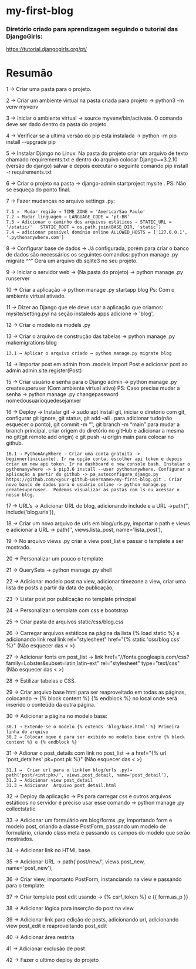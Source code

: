 # my-first-blog 

### Diretório criado para aprendizagem seguindo o tutorial das DjangoGirls: 
https://tutorial.djangogirls.org/pt/

# Resumão

1 →   Criar uma pasta para o projeto.

2 →  Criar um ambiente virtual na pasta criada para projeto → python3 -m venv myvenv

3 →  Iniciar o ambiente virtual → source myvenv/bin/activate. O comando deve ser dado dentro da pasta do projeto.

4 → Verificar se a ultima versão do pip esta instalada → python -m pip install --upgrade pip

5 → Instalar Django no Linux: Na pasta do projeto criar um arquivo de texto chamado requirements.txt e dentro do arquivo colocar Django~=3.2.10 (versão do django) salvar e depois executar o seguinte comando   pip install -r requirements.txt

6 → Criar o projeto na pasta → django-admin startproject mysite .   PS: Não se esqueça do ponto final.

7 → Fazer mudanças no arquivo settings .py: 
	
    7.1 →  Mudar região → TIME_ZONE = 'America/Sao_Paulo'  
	7.2 → Mudar linguagem → LANGUAGE_CODE = 'pt-BR'
	7.3 → Adicionar o caminho dos arquivos estáticos → STATIC_URL = '/static/'   STATIC_ROOT = os.path.join(BASE_DIR, 'static')
	7.4 → adicionar possível domínio online ALLOWED_HOSTS = ['127.0.0.1', '.pythonanywhere.com']

8 → Configurar base de dados → Já configurada, porém para criar o banco de dados são necessários os seguintes comandos: python manage .py migrate ^^” Gera um arquivo db.sqlite3 no seu projeto.

9 → Iniciar o servidor web → (Na pasta do projeto) → python manage .py runserver

10 → Criar a aplicação → python manage .py startapp blog Ps: Com o ambiente virtual ativado.

11 → Dizer ao Django que ele deve usar a aplicação que criamos: mysite/setting.py/  na seção instaleds apps adicione → 'blog',

12 → Criar o modelo na models .py

13 →  Criar o arquivo de construção das tabelas → python manage .py makemigrations blog

	13.1 → Aplicar o arquivo criado → python manage.py migrate blog

14 → Importar post em admin from .models import Post e adicionar post ao admin admin.site.register(Post)

15 → Criar usuário e senha para o Django admin → python manage .py createsuperuser (Com ambiente virtual ativo) PS: Caso precise mudar a senha → python manage .py changepassword nomedousuarioquedesejamxer

16 → Deploy → Instalar git → sudo apt install git, iniciar o diretório com git, configurar git ignore,  git status, git add –all . para adicionar tudo(não esquecer o ponto), git commit -m “”, git branch -m “main” para mudar a branch principal, criar origem do diretório no gitHub e adicionar a mesma no git(git remote add origin) e git push -u origin main para colocar no github.
	
    16.1 → PythonAnyWhere → Criar uma conta gratuita -> beginner(iniciante). Ir na opção conta, escolher api token e depois criar um new api token. Ir na dashboard e new console bash. Instalar o pythonanywhere -> $ pip3.6 install --user pythonanywhere. Configurar a aplicação a partir do github -> pa_autoconfigure_django.py https://github.com/<your-github-username>/my-first-blog.git . Criar novo banco de dados para o usuário online -> python manage.py createsuperuser.  Podemos visualizar as pastas com ls ou acessar o nosso blog.

17 →  URL’s → Adicionar URL do blog, adicionando include e a URL →path('', include('blog.urls')),

18 → Criar um novo arquivo de urls em blog/urls.py, importar o path e views e adicionar a URL → path('', views.lista_post, name='lista_post'),

19 → No arquivo views .py  criar a  view post_list e passar o templete a ser mostrado.

20 → Personalizar um pouco o template

21 → QuerySets → python manage .py shell 

22 → Adicionar modelo post na view, adicionar timezone a view,  criar uma lista de posts a partir da data de publicação;

23 → Listar post por publicação no template principal

24 → Personalizar o template com css e bootstrap

25 → Criar pasta de arquivos static/css/blog.css

26 → Carregar arquivos estáticos na página da lista {% load static %} e adicionando link real link rel="stylesheet" href="{% static 'css/blog.css' %}" (Não esquecer das < >) 

27 → Adicionar fonts em post_list →  link href="//fonts.googleapis.com/css?family=Lobster&subset=latin,latin-ext" rel="stylesheet" type="text/css" (Não esquecer das < >) 

28 → Estilizar tabelas e CSS.

29 → Criar arquivo base html para ser reaproveitado em todas as páginas, colocando →  {% block content %} {% endblock %}  no local onde será inserido o conteúdo da outra página.

30 → Adicionar a página  no modelo base:
	
    30.1 → Extende-se o modelo {% extends 'blog/base.html' %} Primeira linha do arquivo 
	30.2 → Colocar oque é para ser exibido no modelo base entre {% block content %} e {% endblock %}

31 → Adionar o post_details com link no post_list → a href="{% url 'post_detalhes' pk=post.pk %}" (Não esquecer das < >) 

	31.1 →  Criar url para o link(em blog/urls .py)→ path('post/<int:pk>/', views.post_detail, name='post_detail'),
	31.2 → Adicionar view post_detail
	31.3 → Adicionar  Arquivo post_detail.html


32 → Deploy da aplicação → Ps para carregar css e outros arquivos estáticos no servidor é preciso usar esse comando → python manage .py collectstatic

33 → Adicionar um formulário em blog/forms .py, importando form e modelo post, criando a classe PostForm, passando um modelo de formulário, criando class meta e passando os campos do modelo que serão mostrados.

34 → Adicionar link no HTML base.

35 → Adicionar URL → path('post/new/', views.post_new, name='post_new'),

36 → Criar view, importanto PostForm, instanciando na view e passando para o template.

37 → Criar template post edit usando → {% csrf_token %} e {{ form.as_p }} 

38 → Adicionar lógica para inserção do post na view

39 → Adicionar link para edição de posts, adicionando url, adicionando view post_edit e reaproveitando post_edit

40 → Adicionar área restrita

41 →  Adicionar exclusão de post

42 → Fazer o ultimo deploy do projeto